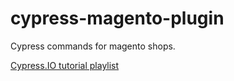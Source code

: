 # cypress-magento-plugin
Cypress commands for magento shops.

[Cypress.IO tutorial playlist](https://www.youtube.com/playlist?list=PLKrKzhBjw2Y9ceCxO3ollOc4eIVPAjiHs)

